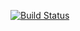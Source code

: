 [![Build Status](https://travis-ci.org/emmaodia/vending-machine.svg?branch=master)](https://travis-ci.org/emmaodia/vending-machine)
